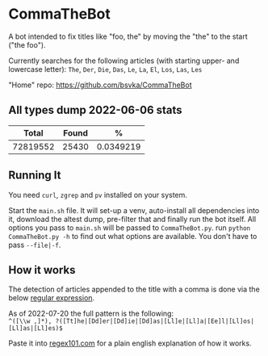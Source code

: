 # CommaTheBot

A bot intended to fix titles like "foo, the" by moving the "the" to the start ("the foo").

Currently searches for the following articles (with starting upper- and lowercase letter):
`The`, `Der`, `Die`, `Das`, `Le`, `La`, `El`, `Los`, `Las`, `Les`

"Home" repo: https://github.com/bsvka/CommaTheBot

## All types dump 2022-06-06 stats

| Total    | Found | %         |
| -------- | ----- | --------- |
| 72819552 | 25430 | 0.0349219 |

## Running It
You need `curl`, `zgrep` and `pv` installed on your system.

Start the `main.sh` file. It will set-up a venv, auto-install all dependencies into it, download the altest dump, pre-filter that and finally run the bot itself. All options you pass to `main.sh` will be passed to `CommaTheBot.py`. run `python CommaTheBot.py -h` to find out what options are available. You don't have to pass `--file|-f`.

## How it works
The detection of articles appended to the title with a comma is done via the below [regular expression](https://en.wikipedia.org/wiki/Regular_expression).

As of 2022-07-20 the full pattern is the following:  
`^([\\w ,]*), ?([Tt]he|[Dd]er|[Dd]ie|[Dd]as|[Ll]e|[Ll]a|[Ee]l|[Ll]os|[Ll]as|[Ll]es)$`

Paste it into [regex101.com](https://regex101.com/) for a plain english explanation of how it works.